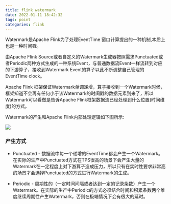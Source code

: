 ```yaml
---
title: flink watermark
date: 2022-01-11 18:42:32
tags: point
categories: flink
---
```


Watermark是Apache Flink为了处理EventTime 窗口计算提出的一种机制,本质上也是一种时间戳。

由Apache Flink Source或者自定义的Watermark生成器按照需求Punctuated或者Periodic两种方式生成的一种系统Event，与普通数据流Event一样流转到对应的下游算子，接收到Watermark Event的算子以此不断调整自己管理的EventTime clock。

Apache Flink 框架保证Watermark单调递增，算子接收到一个Watermark时候，框架知道不会再有任何小于该Watermark的时间戳的数据元素到来了，所以Watermark可以看做是告诉Apache Flink框架数据流已经处理到什么位置(时间维度)的方式。

Watermark的产生和Apache Flink内部处理逻辑如下图所示:

![](/images/flink/flink_watermark.png)



### 产生方式

- Punctuated - 数据流中每一个递增的EventTime都会产生一个Watermark。 在实际的生产中Punctuated方式在TPS很高的场景下会产生大量的Watermark在一定程度上对下游算子造成压力，所以只有在实时性要求非常高的场景才会选择Punctuated的方式进行Watermark的生成。

- Periodic - 周期性的（一定时间间隔或者达到一定的记录条数）产生一个Watermark。在实际的生产中Periodic的方式必须结合时间和积累条数两个维度继续周期性产生Watermark，否则在极端情况下会有很大的延时。

